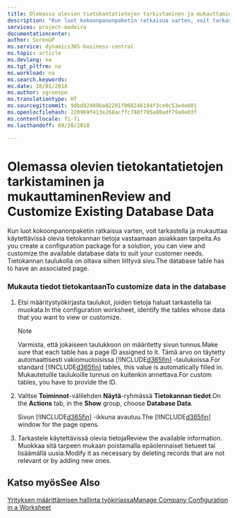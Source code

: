 ```yaml
---
title: Olemassa olevien tietokantatietojen tarkistaminen ja mukauttaminen | Microsoft Docs
description: "Kun luot kokoonpanonpaketin ratkaisua varten, voit tarkastella ja mukauttaa käytettävissä olevia tietokannan tietoja vastaamaan asiakkaan tarpeita. Tietokannan taulukolla on oltava siihen liittyvä sivu."
services: project-madeira
documentationcenter: 
author: SorenGP
ms.service: dynamics365-business-central
ms.topic: article
ms.devlang: na
ms.tgt_pltfrm: na
ms.workload: na
ms.search.keywords: 
ms.date: 10/01/2018
ms.author: sgroespe
ms.translationtype: HT
ms.sourcegitcommit: 9dbd92409ba02281f008246194f3ce0c53e4e001
ms.openlocfilehash: 220969f413e268acffc788f705a80adf79a0e03f
ms.contentlocale: fi-fi
ms.lasthandoff: 09/28/2018

---
```

# <a name="review-and-customize-existing-database-data"></a><span data-ttu-id="8e078-104">Olemassa olevien tietokantatietojen tarkistaminen ja mukauttaminen</span><span class="sxs-lookup"><span data-stu-id="8e078-104">Review and Customize Existing Database Data</span></span>
<span data-ttu-id="8e078-105">Kun luot kokoonpanonpaketin ratkaisua varten, voit tarkastella ja mukauttaa käytettävissä olevia tietokannan tietoja vastaamaan asiakkaan tarpeita.</span><span class="sxs-lookup"><span data-stu-id="8e078-105">As you create a configuration package for a solution, you can view and customize the available database data to suit your customer needs.</span></span> <span data-ttu-id="8e078-106">Tietokannan taulukolla on oltava siihen liittyvä sivu.</span><span class="sxs-lookup"><span data-stu-id="8e078-106">The database table has to have an associated page.</span></span>  

### <a name="to-customize-data-in-the-database"></a><span data-ttu-id="8e078-107">Mukauta tiedot tietokantaan</span><span class="sxs-lookup"><span data-stu-id="8e078-107">To customize data in the database</span></span>  

1.  <span data-ttu-id="8e078-108">Etsi määritystyökirjasta taulukot, joiden tietoja haluat tarkastella tai muokata.</span><span class="sxs-lookup"><span data-stu-id="8e078-108">In the configuration worksheet, identify the tables whose data that you want to view or customize.</span></span>  

    > [!NOTE]  
    >  <span data-ttu-id="8e078-109">Varmista, että jokaiseen taulukkoon on määritetty sivun tunnus.</span><span class="sxs-lookup"><span data-stu-id="8e078-109">Make sure that each table has a page ID assigned to it.</span></span> <span data-ttu-id="8e078-110">Tämä arvo on täytetty automaattisesti vakiomuotoisissa [!INCLUDE[d365fin](includes/d365fin_md.md)] -taulukoissa.</span><span class="sxs-lookup"><span data-stu-id="8e078-110">For standard [!INCLUDE[d365fin](includes/d365fin_md.md)] tables, this value is automatically filled in.</span></span> <span data-ttu-id="8e078-111">Mukautetuille taulukoille tunnus on kuitenkin annettava.</span><span class="sxs-lookup"><span data-stu-id="8e078-111">For custom tables, you have to provide the ID.</span></span>  

2.  <span data-ttu-id="8e078-112">Valitse **Toiminnot**-välilehden **Näytä**-ryhmässä **Tietokannan tiedot**.</span><span class="sxs-lookup"><span data-stu-id="8e078-112">On the **Actions** tab, in the **Show** group, choose **Database Data**.</span></span>  

     <span data-ttu-id="8e078-113">Sivun [!INCLUDE[d365fin](includes/d365fin_md.md)] -ikkuna avautuu.</span><span class="sxs-lookup"><span data-stu-id="8e078-113">The [!INCLUDE[d365fin](includes/d365fin_md.md)] window for the page opens.</span></span>  

3.  <span data-ttu-id="8e078-114">Tarkastele käytettävissä olevia tietoja</span><span class="sxs-lookup"><span data-stu-id="8e078-114">Review the available information.</span></span> <span data-ttu-id="8e078-115">Muokkaa sitä tarpeen mukaan poistamalla epäolennaiset tietueet tai lisäämällä uusia.</span><span class="sxs-lookup"><span data-stu-id="8e078-115">Modify it as necessary by deleting records that are not relevant or by adding new ones.</span></span>  

## <a name="see-also"></a><span data-ttu-id="8e078-116">Katso myös</span><span class="sxs-lookup"><span data-stu-id="8e078-116">See Also</span></span>  
 [<span data-ttu-id="8e078-117">Yrityksen määrittämisen hallinta työkirjassa</span><span class="sxs-lookup"><span data-stu-id="8e078-117">Manage Company Configuration in a Worksheet</span></span>](admin-how-to-manage-company-configuration-in-a-worksheet.md)

